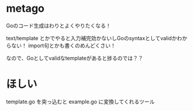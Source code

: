 # metago

Goのコード生成はわりとよくやりたくなる！

text/template とかでやると入力補完効かないしGoのsyntaxとしてvalidかわからない！
import句とかも書くのめんどくさい！

なので、Goとしてvalidなtemplateがあると捗るのでは？？

# ほしい

template.go を突っ込むと example.go に変換してくれるツール
